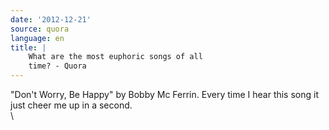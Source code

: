 ```yaml
---
date: '2012-12-21'
source: quora
language: en
title: |
    What are the most euphoric songs of all
    time? - Quora
---
```


\"Don\'t Worry, Be Happy\" by Bobby Mc Ferrin. Every time I hear this
song it just cheer me up in a second.\
\

